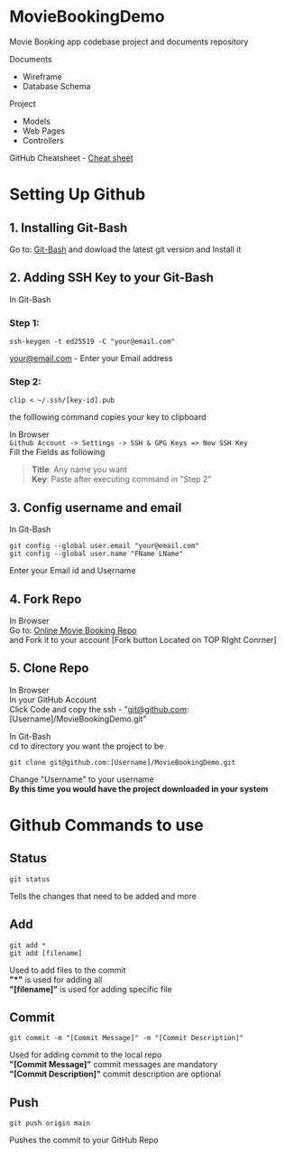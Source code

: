 # MovieBookingDemo
Movie Booking app codebase project and documents repository

Documents
- Wireframe
- Database Schema

Project
- Models
- Web Pages
- Controllers

GitHub Cheatsheet - [Cheat sheet](Documents/gitsheet.pdf)

# Setting Up Github

## 1. Installing Git-Bash
Go to: [Git-Bash](https://git-scm.com/downloads)
and dowload the latest git version and Install it

## 2. Adding SSH Key to your Git-Bash
In Git-Bash

### Step 1:
```shell
ssh-keygen -t ed25519 -C "your@email.com"
```
your@email.com - Enter your Email address
### Step 2:
```shell
clip < ~/.ssh/[key-id].pub
```
the folllowing command copies your key to clipboard

In Browser<br>
```Github Account -> Settings -> SSH & GPG Keys => New SSH Key```<br>
Fill the Fields as following<br>
  >**Title**: Any name you want<br>
  >**Key**: Paste after executing command in "Step 2"

## 3. Config username and email
In Git-Bash

```shell
git config --global user.email "your@email.com"
git config --global user.name "FName LName"
```
Enter your Email id and Username
## 4. Fork Repo
In Browser<br>
Go to: [Online Movie Booking Repo](https://github.com/Hypernik/MovieBookingDemo)<br>
and Fork it to your account [Fork button Located on TOP RIght Conrner]

## 5. Clone Repo
In Browser<br>
In your GitHub Account<br>
Click Code and copy the ssh - "git@github.com:[Username]/MovieBookingDemo.git"<br>

In Git-Bash<br>
cd to directory you want the project to be
```shell
git clone git@github.com:[Username]/MovieBookingDemo.git
```
Change "Username" to your username<br>
**By this time you would have the project downloaded in your system**

# Github Commands to use
## Status
```shell
git status
```
Tells the changes that need to be added and more
## Add
```shell
git add *
git add [filename]
```
Used to add files to the commit<br>
<strong>"*"</strong> is used for adding all<br>
<strong>"[filename]"</strong> is used for adding specific file

## Commit
```shell
git commit -m "[Commit Message]" -m "[Commit Description]"
```
Used for adding commit to the local repo<br>
**"[Commit Message]"** commit messages are mandatory<br>
**"[Commit Description]"** commit description are optional

## Push
```shell
git push origin main
```
Pushes the commit to your GitHub Repo

